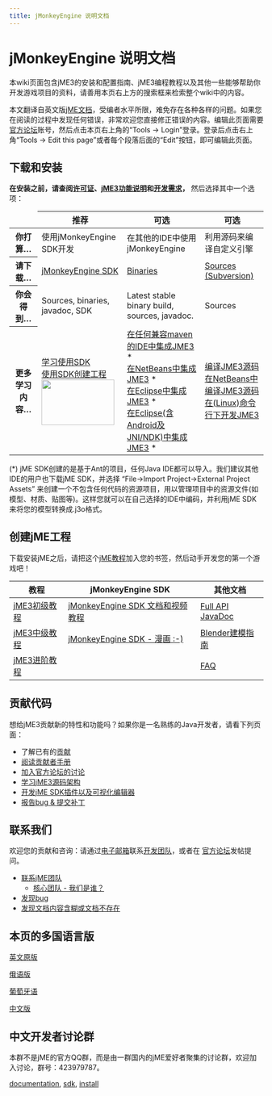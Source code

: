 ```yaml
---
title: jMonkeyEngine 说明文档
---
```

<h1 class="sectionedit1" id="jmonkeyengine_说明文档">jMonkeyEngine 说明文档</h1>
<div class="level1">

<p>
本wiki页面包含jME3的安装和配置指南、jME3编程教程以及其他一些能够帮助你开发游戏项目的资料，请善用本页右上方的搜索框来检索整个wiki中的内容。
</p>

<p>
本文翻译自英文版<a href="/documentation.html" class="wikilink1" title="documentation">jME文档</a>，受编者水平所限，难免存在各种各样的问题。如果您在阅读的过程中发现任何错误，非常欢迎您直接修正错误的内容。编辑此页面需要<a href="http://hub.jmonkeyengine.org" class="urlextern" title="http://hub.jmonkeyengine.org" rel="nofollow">官方论坛</a>账号，然后点击本页右上角的“Tools → Login”登录。登录后点击右上角“Tools → Edit this page”或者每个段落后面的“Edit”按钮，即可编辑此页面。
</p>

</div>
<!-- EDIT1 SECTION "jMonkeyEngine 说明文档" [1-698] -->
<h2 class="sectionedit2" id="下载和安装">下载和安装</h2>
<div class="level2">

<p>
<strong>在安装之前，请查阅<a href="/bsd_license.html" class="wikilink1" title="bsd_license">许可证</a>、<a href="/doku.php/jme3:features_zh" class="wikilink2" title="jme3:features_zh" rel="nofollow">jME3功能说明</a>和<a href="/jme3/requirements_zh.html" class="wikilink1" title="jme3:requirements_zh">开发需求</a>，</strong> 然后选择其中一个选项：
</p>
<div class="table sectionedit3"><table class="inline">
	<thead>
	<tr class="row0">
		<td class="col0"> </td><th class="col1 leftalign"> 推荐     </th><th class="col2 leftalign"> 可选       </th><th class="col3 leftalign"> 可选  </th>
	</tr>
	</thead>
	<tr class="row1">
		<th class="col0"> 你打算… </th><td class="col1"> 使用jMonkeyEngine SDK开发 </td><td class="col2"> 在其他的IDE中使用jMonkeyEngine </td><td class="col3"> 利用源码来编译自定义引擎 </td>
	</tr>
	<tr class="row2">
		<th class="col0"> 请下载… </th><td class="col1"> <a href="http://jmonkeyengine.org/downloads/" class="urlextern" title="http://jmonkeyengine.org/downloads/" rel="nofollow">jMonkeyEngine SDK</a> </td><td class="col2"> <a href="http://updates.jmonkeyengine.org/stable" class="urlextern" title="http://updates.jmonkeyengine.org/stable" rel="nofollow">Binaries</a> </td><td class="col3"> <a href="http://jmonkeyengine.googlecode.com/svn/trunk/engine" class="urlextern" title="http://jmonkeyengine.googlecode.com/svn/trunk/engine" rel="nofollow">Sources (Subversion)</a> </td>
	</tr>
	<tr class="row3">
		<th class="col0"> 你会得到… </th><td class="col1"> Sources, binaries, javadoc, SDK </td><td class="col2"> Latest stable binary build, sources, javadoc. </td><td class="col3"> Sources </td>
	</tr>
	<tr class="row4">
		<th class="col0"> 更多学习内容… </th><td class="col1"> <a href="/doku.php/sdk_zh" class="wikilink2" title="sdk_zh" rel="nofollow">学习使用SDK</a> <br />
<a href="/doku.php/sdk:project_creation_zh" class="wikilink2" title="sdk:project_creation_zh" rel="nofollow">使用SDK创建工程</a> <br />
<a href="/resources/sdk-jme3-jmonkeyplatform.png" class="media" title="sdk:jme3-jmonkeyplatform.png"><img src="/resources/sdk-jme3-jmonkeyplatform.png" class="mediacenter" alt="" width="144" height="90" /></a> </td><td class="col2"> <a href="/doku.php/jme3:maven_zh" class="wikilink2" title="jme3:maven_zh" rel="nofollow">在任何兼容maven的IDE中集成JME3</a> * <br />
<a href="/doku.php/jme3:setting_up_netbeans_and_jme3_zh" class="wikilink2" title="jme3:setting_up_netbeans_and_jme3_zh" rel="nofollow">在NetBeans中集成JME3</a> * <br />
<a href="/jme3/setting_up_jme3_in_eclipse_zh.html" class="wikilink1" title="jme3:setting_up_jme3_in_eclipse_zh">在Eclipse中集成JME3</a> * <br />
<a href="/doku.php/jme3:eclipse_jme3_android_jnindk_zh" class="wikilink2" title="jme3:eclipse_jme3_android_jnindk_zh" rel="nofollow">在Eclipse(含Android及JNI/NDK)中集成JME3</a> * </td><td class="col3"> <a href="/doku.php/jme3:build_from_sources_zh" class="wikilink2" title="jme3:build_from_sources_zh" rel="nofollow">编译JME3源码</a> <br />
<a href="/doku.php/jme3:build_jme3_sources_with_netbeans_zh" class="wikilink2" title="jme3:build_jme3_sources_with_netbeans_zh" rel="nofollow">在NetBeans中编译JME3源码</a> <br />
<a href="/doku.php/jme3:simpleapplication_from_the_commandline_zh" class="wikilink2" title="jme3:simpleapplication_from_the_commandline_zh" rel="nofollow">在(Linux)命令行下开发JME3</a> </td>
	</tr>
</table></div>
<!-- EDIT3 TABLE [904-2060] -->
<p>
(*) jME SDK创建的是基于Ant的项目，任何Java IDE都可以导入。我们建议其他IDE的用户也下载jME SDK，并选择 “File→Import Project→External Project Assets” 来创建一个不包含任何代码的资源项目，用以管理项目中的资源文件(如模型、材质、贴图等)。这样您就可以在自己选择的IDE中编码，并利用jME SDK来将您的模型转换成.j3o格式。
</p>

</div>
<!-- EDIT2 SECTION "下载和安装" [699-2477] -->
<h2 class="sectionedit4" id="创建jme工程">创建jME工程</h2>
<div class="level2">

<p>
下载安装jME之后，请把这个<a href="/jme3_zh.html" class="wikilink1" title="jme3_zh">jME教程</a>加入您的书签，然后动手开发您的第一个游戏吧！
</p>
<div class="table sectionedit5"><table class="inline">
	<thead>
	<tr class="row0">
		<th class="col0"> 教程 </th><th class="col1"> jMonkeyEngine SDK </th><th class="col2"> 其他文档 </th>
	</tr>
	</thead>
	<tr class="row1">
		<td class="col0"> <a href="/jme3_zh.html" class="wikilink1" title="jme3_zh">jME3初级教程</a> </td><td class="col1"> <a href="/doku.php/sdk_zh" class="wikilink2" title="sdk_zh" rel="nofollow">jMonkeyEngine SDK 文档和视频教程</a> </td><td class="col2"> <a href="http://javadoc.jmonkeyengine.org/" class="urlextern" title="http://javadoc.jmonkeyengine.org/" rel="nofollow">Full API JavaDoc</a> </td>
	</tr>
	<tr class="row2">
		<td class="col0"> <a href="/jme3_zh.html" class="wikilink1" title="jme3_zh">jME3中级教程</a> </td><td class="col1"> <a href="/doku.php/sdk:comic_zh" class="wikilink2" title="sdk:comic_zh" rel="nofollow">jMonkeyEngine SDK - 漫画 :-)</a> </td><td class="col2"> <a href="/doku.php/jme3:external:blender_zh" class="wikilink2" title="jme3:external:blender_zh" rel="nofollow">Blender建模指南</a> </td>
	</tr>
	<tr class="row3">
		<td class="col0"> <a href="/jme3_zh.html" class="wikilink1" title="jme3_zh">jME3进阶教程</a> </td><td class="col1 leftalign">  </td><td class="col2"> <a href="/doku.php/jme3:faq_zh" class="wikilink2" title="jme3:faq_zh" rel="nofollow">FAQ</a> </td>
	</tr>
</table></div>
<!-- EDIT5 TABLE [2633-3059] -->
</div>
<!-- EDIT4 SECTION "创建jME工程" [2478-3060] -->
<h2 class="sectionedit6" id="贡献代码">贡献代码</h2>
<div class="level2">

<p>
想给jME3贡献新的特性和功能吗？如果你是一名熟练的Java开发者，请看下列页面：
</p>
<ul>
<li class="level1"><div class="li"> 了解已有的<a href="/jme3/contributions.html" class="wikilink1" title="jme3:contributions">贡献</a></div>
</li>
<li class="level1"><div class="li"> <a href="http://hub.jmonkeyengine.org/introduction/contributors-handbook/" class="urlextern" title="http://hub.jmonkeyengine.org/introduction/contributors-handbook/" rel="nofollow">阅读贡献者手册</a></div>
</li>
<li class="level1"><div class="li"> <a href="http://hub.jmonkeyengine.org/" class="urlextern" title="http://hub.jmonkeyengine.org/" rel="nofollow">加入官方论坛的讨论</a></div>
</li>
<li class="level1"><div class="li"> <a href="/doku.php/jme3:jme3_source_structure_zh" class="wikilink2" title="jme3:jme3_source_structure_zh" rel="nofollow">学习jME3源码架构</a></div>
</li>
<li class="level1"><div class="li"> <a href="/doku.php/sdk_zh#development" class="wikilink2" title="sdk_zh" rel="nofollow">开发jME SDK插件以及可视化编辑器</a></div>
</li>
<li class="level1"><div class="li"> <a href="/doku.php/report_bugs_zh" class="wikilink2" title="report_bugs_zh" rel="nofollow">报告bug &amp; 提交补丁</a></div>
</li>
</ul>

</div>
<!-- EDIT6 SECTION "贡献代码" [3061-3584] -->
<h2 class="sectionedit7" id="联系我们">联系我们</h2>
<div class="level2">

<p>
欢迎您的贡献和咨询：请通过<a href="mailto:contact@jmonkeyengine.com" class="mail" title="contact@jmonkeyengine.com">电子邮箱</a>联系<a href="http://jmonkeyengine.org/team/" class="urlextern" title="http://jmonkeyengine.org/team/" rel="nofollow">开发团队</a>，或者在 <a href="http://hub.jmonkeyengine.org/" class="urlextern" title="http://hub.jmonkeyengine.org/" rel="nofollow">官方论坛</a>发帖提问。
</p>
<ul>
<li class="level1"><div class="li"> <a href="mailto:contact@jmonkeyengine.com" class="mail" title="contact@jmonkeyengine.com">联系jME团队</a></div>
<ul>
<li class="level2"><div class="li"> <a href="http://jmonkeyengine.org/team/" class="urlextern" title="http://jmonkeyengine.org/team/" rel="nofollow">核心团队 - 我们是谁？</a></div>
</li>
</ul>
</li>
<li class="level1"><div class="li"> <a href="/report_bugs.html" class="wikilink1" title="report_bugs">发现bug</a></div>
</li>
<li class="level1"><div class="li"> <a href="http://hub.jmonkeyengine.org/c/documentation-jme3" class="urlextern" title="http://hub.jmonkeyengine.org/c/documentation-jme3" rel="nofollow">发现文档内容含糊或文档不存在</a></div>
</li>
</ul>

</div>
<!-- EDIT7 SECTION "联系我们" [3585-4070] -->
<h2 class="sectionedit8" id="本页的多国语言版">本页的多国语言版</h2>
<div class="level2">

<p>
<a href="/documentation.html" class="wikilink1" title="documentation">英文原版</a> <br />

<a href="/doku.php/%D0%B4%D0%BE%D0%BA%D1%83%D0%BC%D0%B5%D0%BD%D1%82%D0%B0%D1%86%D0%B8%D1%8F" class="wikilink2" title="документация" rel="nofollow">俄语版</a> <br />

<a href="/documentacao.html" class="wikilink1" title="documentacao">葡萄牙语</a> <br />

<span class="curid"><a href="/documentation_zh.html" class="wikilink1" title="documentation_zh">中文版</a></span>
</p>

</div>
<!-- EDIT8 SECTION "本页的多国语言版" [4071-4252] -->
<h2 class="sectionedit9" id="中文开发者讨论群">中文开发者讨论群</h2>
<div class="level2">

<p>
本群不是jME的官方QQ群，而是由一群国内的jME爱好者聚集的讨论群，欢迎加入讨论，群号：423979787。
</p>
<div class="tags"><span>
	<a href="/tag/documentation.html" class="wikilink1" title="tag:documentation" rel="tag">documentation</a>,
	<a href="/tag/sdk.html" class="wikilink1" title="tag:sdk" rel="tag">sdk</a>,
	<a href="/tag/install.html" class="wikilink1" title="tag:install" rel="tag">install</a>
</span></div>

</div>
<!-- EDIT9 SECTION "中文开发者讨论群" [4253-] -->
